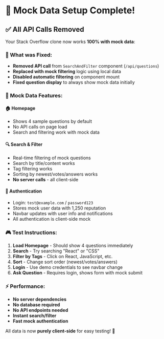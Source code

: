 # 🎯 Mock Data Setup Complete!

## ✅ All API Calls Removed

Your Stack Overflow clone now works **100% with mock data**:

### 🔧 What was Fixed:
- **Removed API call** from `SearchAndFilter` component (`/api/questions`)
- **Replaced with mock filtering** logic using local data
- **Disabled automatic filtering** on component mount
- **Fixed question display** to always show mock data initially

### 🧪 Mock Data Features:

#### **🏠 Homepage**
- Shows 4 sample questions by default
- No API calls on page load
- Search and filtering work with mock data

#### **🔍 Search & Filter**
- Real-time filtering of mock questions
- Search by title/content works
- Tag filtering works
- Sorting by newest/votes/answers works
- **No server calls** - all client-side

#### **🔐 Authentication**
- Login: `test@example.com` / `password123`
- Stores mock user data with 1,250 reputation
- Navbar updates with user info and notifications
- All authentication is client-side mock

### 🎮 Test Instructions:

1. **Load Homepage** - Should show 4 questions immediately
2. **Search** - Try searching "React" or "CSS"
3. **Filter by Tags** - Click on React, JavaScript, etc.
4. **Sort** - Change sort order (newest/votes/answers)
5. **Login** - Use demo credentials to see navbar change
6. **Ask Question** - Requires login, shows form with mock submit

### ⚡ Performance:
- **No server dependencies**
- **No database required**
- **No API endpoints needed**
- **Instant search/filter**
- **Fast mock authentication**

All data is now **purely client-side** for easy testing! 🚀
